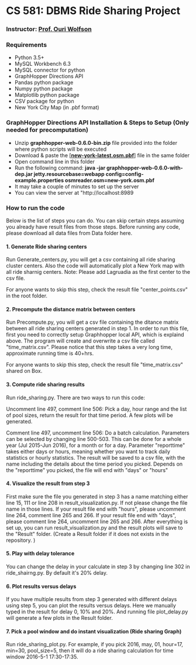 # CS 581: DBMS Ride Sharing Project

### Instructor: [Prof. Ouri Wolfson](https://www.cs.uic.edu/k-teacher/ouri-wolfsonphd)

### Requirements
  - Python 3.5+ 
  - MySQL Workbench 6.3
  - MySQL connector for python
  - GraphHopper Directions API
  - Pandas python package
  - Numpy python package
  - Matplotlib python package
  - CSV package for python
  - New York City Map (in .pbf format) 
  
### GraphHopper Directions API Installation & Steps to Setup (Only needed for precomputation)
  - Unzip **graphhopper-web-0.6.0-bin.zip** file provided into the folder where python scripts will be executed 
  - Download & paste the [[**new-york-latest.osm.pbf**](https://uofi.box.com/s/83drgoxa6coomhrnh1phbi5rcps6z57r)] file in the same folder
  - Open command line in this folder
  - Run the following command: **java -jar graphhopper-web-0.6.0-with-dep.jar jetty.resourcebase=webapp config=config-example.properties osmreader.osm=new-york.osm.pbf**
  - It may take a couple of minutes to set up the server
  - You can view the server at "http://localhost:8989


### How to run the code
Below is the list of steps you can do. You can skip certain steps assuming you already have result files from those steps. Before running any code, please download all data files from Data folder here. 

#### 1. Generate Ride sharing centers
Run Generate_centers.py, you will get a csv containing all ride sharing cluster centers. Also the code will automatically plot a New York map with all ride sharnig centers. Note: Please add Lagruadia as the first center to the csv file. 

For anyone wants to skip this step, check the result file "center_points.csv" in the root folder. 

#### 2. Precompute the distance matrix between centers
Run Precompute.py, you will get a csv file containing the ditance matrix between all ride sharing centers generated in step 1. In order to run this file, first you need to correctly setup Graphhopper local API, which is explaind above. The program will create and overwrite a csv file called "time_matrix.csv". Please notice that this step takes a very long time, approximate running time is 40+hrs. 

For anyone wants to skip this step, check the result file "time_matrix.csv" shared on Box. 

#### 3. Compute ride sharing results

Run ride_sharing.py. There are two ways to run this code: 

Uncomment line 497, comment line 506: Pick a day, hour range and the list of pool sizes, return the result for that time period. A few plots will be generated. 

Comment line 497, uncomment line 506: Do a batch calculation. Parameters can be selected by changing line 500-503. This can be done for a whole year (Jul 2015-Jun 2016), for a month or for a day. Parameter "reporttime" takes either days or hours, meaning whether you want to track daily statistics or hourly statistics. The result will be saved to a csv file, with the name including the details about the time period you picked. Depends on the "reporttime" you picked, the file will end with "days" or "hours"

#### 4. Visualize the result from step 3
First make sure the file you generated in step 3 has a name matching either line 15, 111 or line 208 in result_visualization.py. If not please change the file name in those lines. If your result file end with "hours", please uncomment line 264, comment line 265 and 266. If your result file end with "days", please comment line 264, uncomment line 265 and 266. After everything is set up, you can run result_visualization.py and the result plots will save to the "Result" folder. (Create a Result folder if it does not exists in the repository. )

#### 5. Play with delay tolerance
You can change the delay in your calculate in step 3 by changing line 302 in ride_shairng.py. By default it's 20% delay. 

#### 6. Plot results versus delays
If you have multiple results from step 3 generated with different delays using step 5, you can plot the results versus delays. Here we manually typed in the result for delay 0, 10% and 20%. And running file plot_delay.py will generate a few plots in the Result folder. 

#### 7. Pick a pool window and do instant visualization (Ride sharing Graph)
Run ride_sharing_plot.py. For example, if you pick 2016, may, 01, hour=17, min=30, pool_size=5, then it will do a ride sharing calculation for time window 2016-5-1 17:30-17:35. 


